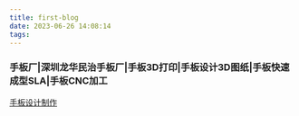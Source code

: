 ```yaml
---
title: first-blog
date: 2023-06-26 14:08:14
tags:
---
```

<!DOCTYPE html>
<html>
<head>
</head>
<body>
  <h3>手板厂|深圳龙华民治手板厂|手板3D打印|手板设计3D图纸|手板快速成型SLA|手板CNC加工</h3>
  <a href="http://www.szwfhk.com/" title="手板设计制作"target="_blank">手板设计制作</a> 
  
</body>
</html>
